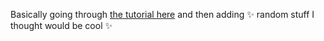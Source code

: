 Basically going through [the tutorial here](https://spring.io/guides/tutorials/spring-boot-kotlin/) and then adding :sparkles: random stuff I thought would be cool :sparkles: 
